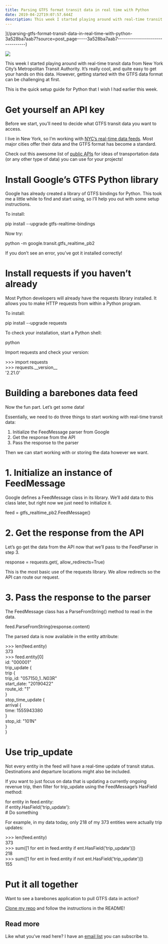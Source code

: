 ```yaml
---
title: Parsing GTFS format transit data in real time with Python
date: 2019-04-22T19:07:57.644Z
description: This week I started playing around with real-time transit data from New York City’s Metropolitan Transit Authority. It’s really cool, and…
---
```




](/parsing-gtfs-format-transit-data-in-real-time-with-python-3a528ba7aab7?source=post_page-----3a528ba7aab7--------------------------------)

[](https://medium.com/m/signin?actionUrl=https%3A%2F%2Fmedium.com%2F_%2Fbookmark%2Fp%2F3a528ba7aab7&operation=register&redirect=https%3A%2F%2Fbennettgarner.medium.com%2Fparsing-gtfs-format-transit-data-in-real-time-with-python-3a528ba7aab7&source=post_actions_header--------------------------bookmark_preview-----------)

![](https://miro.medium.com/max/600/1*96KOSrAEDeWPPP9tAZzRRw.jpeg?q=20)



This week I started playing around with real-time transit data from New York City’s Metropolitan Transit Authority. It’s really cool, and quite easy to get your hands on this data. However, getting started with the GTFS data format can be challenging at first.

This is the quick setup guide for Python that I wish I had earlier this week.

# Get yourself an API key

Before we start, you’ll need to decide what GTFS transit data you want to access.

I live in New York, so I’m working with [NYC’s real-time data feeds](https://datamine.mta.info/). Most major cities offer their data and the GTFS format has become a standard.

Check out this awesome list of [public APIs](https://github.com/toddmotto/public-apis#transportation) for ideas of transportation data (or any other type of data) you can use for your projects!

# Install Google’s GTFS Python library

Google has already created a library of GTFS bindings for Python. This took me a little while to find and start using, so I’ll help you out with some setup instructions.

To install:

pip install --upgrade gtfs-realtime-bindings

Now try:

python -m google.transit.gtfs\_realtime\_pb2

If you don’t see an error, you’ve got it installed correctly!

# Install requests if you haven’t already

Most Python developers will already have the requests library installed. It allows you to make HTTP requests from within a Python program.

To install:

pip install --upgrade requests

To check your installation, start a Python shell:

python

Import requests and check your version:

\>>> import requests  
\>>> requests.\_\_version\_\_  
'2.21.0'

# Building a barebones data feed

Now the fun part. Let’s get some data!

Essentially, we need to do three things to start working with real-time transit data:

1.  Initialize the FeedMessage parser from Google
2.  Get the response from the API
3.  Pass the response to the parser

Then we can start working with or storing the data however we want.

# 1\. Initialize an instance of FeedMessage

Google defines a FeedMessage class in its library. We’ll add data to this class later, but right now we just need to initialize it.

feed = gtfs\_realtime\_pb2.FeedMessage()

# 2\. Get the response from the API

Let’s go get the data from the API now that we’ll pass to the FeedParser in step 3.

response = requests.get(<URL OF YOUR GTFS SOURCE>, allow\_redirects=True)

This is the most basic use of the requests library. We allow redirects so the API can route our request.

# 3\. Pass the response to the parser

The FeedMessage class has a ParseFromString() method to read in the data.

feed.ParseFromString(response.content)

The parsed data is now available in the entity attribute:

\>>> len(feed.entity)  
373  
\>>> feed.entity\[0\]  
id: "000001"  
trip\_update {  
  trip {  
    trip\_id: "057150\_1..N03R"  
    start\_date: "20190422"  
    route\_id: "1"  
  }  
  stop\_time\_update {  
    arrival {  
      time: 1555943380  
    }  
    stop\_id: "101N"  
  }  
}

# Use trip\_update

Not every entity in the feed will have a real-time update of transit status. Destinations and departure locations might also be included.

If you want to just focus on data that is updating a currently ongoing revenue trip, then filter for trip\_update using the FeedMessage’s HasField method:

for entity in feed.entity:  
    if entity.HasField('trip\_update'):  
        # Do something

For example, in my data today, only 218 of my 373 entities were actually trip updates:

\>>> len(feed.entity)  
373  
\>>> sum(\[1 for ent in feed.entity if ent.HasField('trip\_update')\])  
218  
\>>> sum(\[1 for ent in feed.entity if not ent.HasField('trip\_update')\])  
155

# Put it all together

Want to see a barebones application to pull GTFS data in action?

[Clone my repo](https://github.com/bennett39/mta-real-time-data.git) and follow the instructions in the README!

## Read more

Like what you’ve read here? I have an [email list](http://eepurl.com/goJwcT) you can subscribe to.